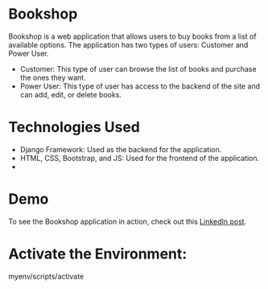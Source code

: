 # Bookshop
Bookshop is a web application that allows users to buy books from a list of available options. The application has two types of users: Customer and Power User.

* Customer: This type of user can browse the list of books and purchase the ones they want.
* Power User: This type of user has access to the backend of the site and can add, edit, or delete books.
# Technologies Used
* Django Framework: Used as the backend for the application.
* HTML, CSS, Bootstrap, and JS: Used for the frontend of the application.
* 
# Demo
To see the Bookshop application in action, check out this [LinkedIn post](https://www.linkedin.com/feed/update/urn:li:activity:7016147615813677056/).

# Activate the Environment:
myenv/scripts/activate
